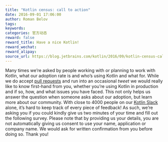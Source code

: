 ```yaml
---
title: "Kotlin census: call to action"
date: 2016-09-01 17:06:00
author: Roman Belov
tags:
keywords:
categories: 官方动态
reward: false
reward_title: Have a nice Kotlin!
reward_wechat:
reward_alipay:
source_url: https://blog.jetbrains.com/kotlin/2016/09/kotlin-census-call-to-action/
---
```


Many times we’re asked by people working with or planning to work with Kotlin, what our adoption rate is and who’s using Kotlin and what for.
While we do accept  [pull requests](https://github.com/JetBrains/kotlin-web-site/blob/master/_data/companies-using-kotlin.yml)  and run into an occasional <em>tweet</em> we would really like to know first-hand from you, whether you’re using Kotlin in production and if so, how, and what issues you have faced. This not only helps us answer the question when someone asks about our adoption, but learn more about our community. With close to 4000 people on our  [Kotlin Slack](http://kotlinslackin.herokuapp.com/)  alone, it’s hard to keep track of every piece of feedback!
As such, we’re asking you if you could kindly give us two minutes of your time and fill out the following survey. Please note that by providing us your details, you are not automatically giving us consent to use your name, application or company name. We would ask for written confirmation from you before doing so.
Thank you!
